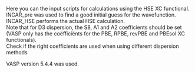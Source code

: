 Here you can the input scripts for calculations using the HSE XC functional. \
INCAR_pre was used to find a good initial guess for the  wavefunction. \
INCAR_HSE performs the actual HSE calculation. \
Note that for D3 dispersion, the S8, A1 and A2 coefficients should be set (VASP only has the coëfficiënts for the PBE, RPBE, revPBE and PBEsol XC functionals). \
Check if the right coefficients are used when using different dispersion methods 

VASP version 5.4.4 was used.

